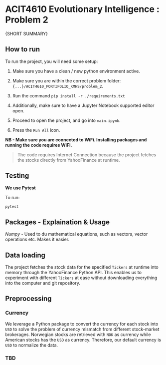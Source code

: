 # ACIT4610 Evolutionary Intelligence : Problem 2

{SHORT SUMMARY}

## How to run

To run the project, you will need some setup:

1. Make sure you have a clean / new python environment active.

2. Make sure you are within the correct problem folder: `{...}/ACIT4610_PORTIFOLIO_KMHS/problem_2`.

3. Run the command `pip install -r ./requirements.txt`

4. Additionally, make sure to have a Jupyter Notebook supported editor open.

5. Proceed to open the project, and go into `main.ipynb`.

6. Press the `Run All` icon.

**NB - Make sure you are connected to WiFi. Installing packages and running the code requires WiFi.**

> The code requires Internet Connection because the project fetches the stocks directly from YahooFinance at runtime.

## Testing

**We use Pytest**

To run:

```bash
pytest
```
## Packages - Explaination & Usage

*Numpy* - Used to du mathematical equations, such as vectors, vector operations etc. Makes it easier.

## Data loading

The project fetches the stock data for the specified `Tickers` at runtime into memory through the YahooFinance Python API. This enables us to experiment with different `Tickers` at ease without downloading everything into the computer and git repository.

## Preprocessing

### Currency

We leverage a Python package to convert the currency for each stock into `USD` to solve the problem of currency mismatch from different stock-market brokerages. Norwegian stocks are retrieved with `NOK` as currency while American stocks has the `USD` as currency. Therefore, our default currency is `USD` to normalize the data.

### TBD
